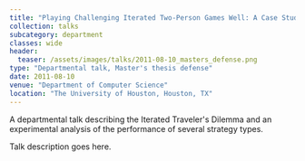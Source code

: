 ```yaml
---
title: "Playing Challenging Iterated Two-Person Games Well: A Case Study on The Iterated Traveler's Dilemma"
collection: talks
subcategory: department
classes: wide
header: 
  teaser: /assets/images/talks/2011-08-10_masters_defense.png
type: "Departmental talk, Master's thesis defense"
date: 2011-08-10
venue: "Department of Computer Science"
location: "The University of Houston, Houston, TX"
---
```


A departmental talk describing the Iterated Traveler's Dilemma and an experimental analysis of the performance of several strategy types.



Talk description goes here.
